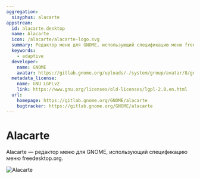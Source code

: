 ```yaml
---
aggregation:
  sisyphus: alacarte
appstream:
  id: alacarte.desktop
  name: Alacarte
  icon: /alacarte/alacarte-logo.svg
  summary: Редактор меню для GNOME, использующий спецификацию меню freedesktop.org.
  keywords:
    - adaptive
  developer:
    name: GNOME
    avatar: https://gitlab.gnome.org/uploads/-/system/group/avatar/8/gnomelogo.png
  metadata_license:
    name: GNU LGPLv2
    link: https://www.gnu.org/licenses/old-licenses/lgpl-2.0.en.html
  url:
    homepage: https://gitlab.gnome.org/GNOME/alacarte
    bugtracker: https://gitlab.gnome.org/GNOME/alacarte
---
```


# Alacarte

Alacarte — редактор меню для GNOME, использующий спецификацию меню freedesktop.org.

![Alacarte](/alacarte/alacarte-1.png)

<!--@include: @ru/apps/.parts/install/content-repo.md-->
